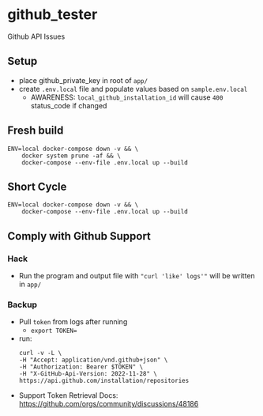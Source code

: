 # github_tester
Github API Issues

## Setup
- place github_private_key in root of `app/`
- create `.env.local` file and populate values based on `sample.env.local`
    - AWARENESS: `local_github_installation_id` will cause  `400` status_code if changed

## Fresh build
```shell
ENV=local docker-compose down -v && \
    docker system prune -af && \
    docker-compose --env-file .env.local up --build
```

## Short Cycle
```shell
ENV=local docker-compose down -v && \
    docker-compose --env-file .env.local up --build
```

## Comply with Github Support
### Hack
- Run the program and output file with `"curl 'like' logs'"` will be written in `app/`

### Backup
- Pull `token` from logs after running
    - `export TOKEN=`
- run:
    ```shell
    curl -v -L \
    -H "Accept: application/vnd.github+json" \
    -H "Authorization: Bearer $TOKEN" \
    -H "X-GitHub-Api-Version: 2022-11-28" \
    https://api.github.com/installation/repositories
    ```
- Support Token Retrieval Docs: https://github.com/orgs/community/discussions/48186
